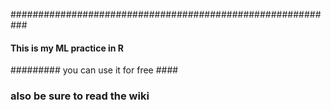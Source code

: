###########################################################
#### This is my ML practice in R #######################
######### you can use it for free ####

### also be sure to read the wiki ###
